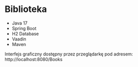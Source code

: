 
# Biblioteka
- Java 17
- Spring Boot
- H2 Database
- Vaadin
- Maven

Interfejs graficzny dostępny przez przeglądarkę pod adresem:
http://localhost:8080/Books
